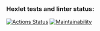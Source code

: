 ### Hexlet tests and linter status:
[![Actions Status](https://github.com/sklyuev-v/python-project-49/workflows/hexlet-check/badge.svg)](https://github.com/sklyuev-v/python-project-49/actions)
[![Maintainability](https://api.codeclimate.com/v1/badges/d2a2164274aa7a552fb5/maintainability)](https://codeclimate.com/github/sklyuev-v/python-project-49/maintainability)

